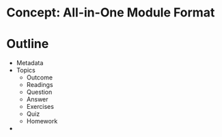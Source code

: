 # Concept:  All-in-One Module Format

# Outline

- Metadata
- Topics
  - Outcome
  - Readings
  - Question
  - Answer
  - Exercises
  - Quiz
  - Homework
- 